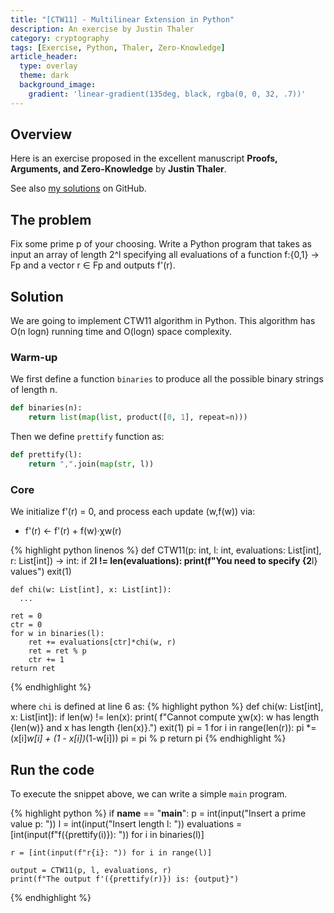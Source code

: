 ```yaml
---
title: "[CTW11] - Multilinear Extension in Python"
description: An exercise by Justin Thaler
category: cryptography
tags: [Exercise, Python, Thaler, Zero-Knowledge]
article_header:
  type: overlay
  theme: dark
  background_image:
    gradient: 'linear-gradient(135deg, black, rgba(0, 0, 32, .7))'
---
```

## Overview

Here is an exercise proposed in the excellent manuscript **Proofs, Arguments, and Zero-Knowledge** by **Justin Thaler**.

See also [my solutions](https://github.com/lrusso96/proofs) on GitHub.

## The problem

Fix some prime p of your choosing. Write a Python program that takes as input
an array of length 2^l specifying all evaluations of a function f:{0,1} → Fp
and a vector r ∈ Fp and outputs f'(r).

## Solution

We are going to implement CTW11 algorithm in Python. This algorithm has O(n logn) running time and O(logn) space complexity.

### Warm-up

We first define a function `binaries` to produce all the possible binary strings of length n.

```python
def binaries(n):
    return list(map(list, product([0, 1], repeat=n)))
```

Then we define `prettify` function as:
```python
def prettify(l):
    return ",".join(map(str, l))
```

### Core

We initialize f'(r) = 0, and process each update (w,f(w)) via:
  - f'(r) ← f'(r) + f(w)·χw(r)

{% highlight python linenos %}
def CTW11(p: int, l: int, evaluations: List[int], r: List[int]) -> int:
    if 2**l != len(evaluations):
        print(f"You need to specify {2**l} values")
        exit(1)

    def chi(w: List[int], x: List[int]):
      ...

    ret = 0
    ctr = 0
    for w in binaries(l):
        ret += evaluations[ctr]*chi(w, r)
        ret = ret % p
        ctr += 1
    return ret
{% endhighlight %}

where `chi` is defined at line 6 as:
{% highlight python %}
def chi(w: List[int], x: List[int]):
    if len(w) != len(x):
        print(
            f"Cannot compute χw(x): w has length {len(w)} and x has length {len(x)}.")
        exit(1)
    pi = 1
    for i in range(len(r)):
        pi *= (x[i]*w[i] + (1 - x[i])*(1-w[i]))
        pi = pi % p
    return pi
{% endhighlight %}

## Run the code

To execute the snippet above, we can write a simple `main` program.

{% highlight python %}
if __name__ == "__main__":
    p = int(input("Insert a prime value p: "))
    l = int(input("Insert length l: "))
    evaluations = [int(input(f"f({prettify(i)}): ")) for i in binaries(l)]

    r = [int(input(f"r{i}: ")) for i in range(l)]

    output = CTW11(p, l, evaluations, r)
    print(f"The output f'({prettify(r)}) is: {output}")
{% endhighlight %}